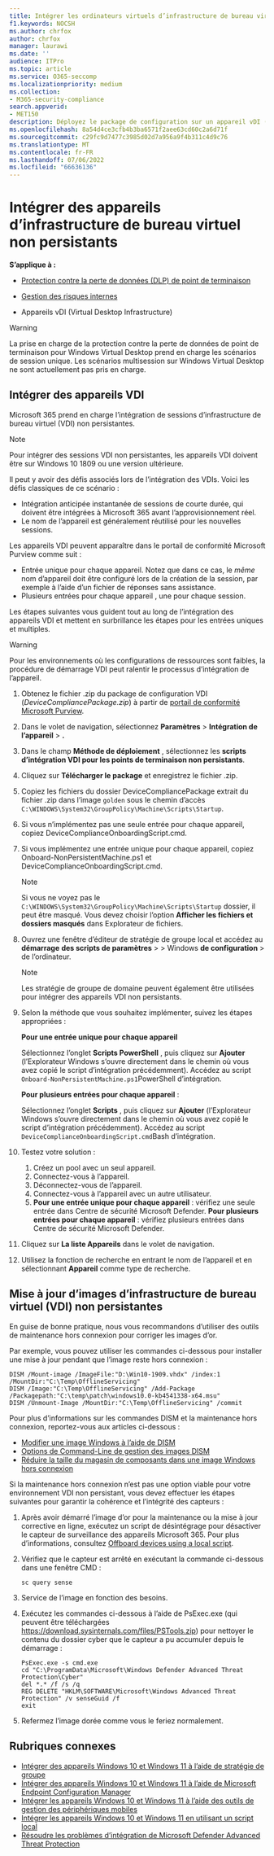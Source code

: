 ```yaml
---
title: Intégrer les ordinateurs virtuels d’infrastructure de bureau virtuel (VDI) non persistants.
f1.keywords: NOCSH
ms.author: chrfox
author: chrfox
manager: laurawi
ms.date: ''
audience: ITPro
ms.topic: article
ms.service: O365-seccomp
ms.localizationpriority: medium
ms.collection:
- M365-security-compliance
search.appverid:
- MET150
description: Déployez le package de configuration sur un appareil vDI (Virtual Desktop Infrastructure) afin qu’il soit intégré au service de protection contre la perte de données de point de terminaison.
ms.openlocfilehash: 8a54d4ce3cfb4b3ba6571f2aee63cd60c2a6d71f
ms.sourcegitcommit: c29fc9d7477c3985d02d7a956a9f4b311c4d9c76
ms.translationtype: MT
ms.contentlocale: fr-FR
ms.lasthandoff: 07/06/2022
ms.locfileid: "66636136"
---
```

# <a name="onboard-non-persistent-virtual-desktop-infrastructure-devices"></a>Intégrer des appareils d’infrastructure de bureau virtuel non persistants

**S’applique à :**

- [Protection contre la perte de données (DLP) de point de terminaison](./endpoint-dlp-learn-about.md)
- [Gestion des risques internes](insider-risk-management.md)

- Appareils vDI (Virtual Desktop Infrastructure)

> [!WARNING]
> La prise en charge de la protection contre la perte de données de point de terminaison pour Windows Virtual Desktop prend en charge les scénarios de session unique. Les scénarios multisession sur Windows Virtual Desktop ne sont actuellement pas pris en charge.

## <a name="onboard-vdi-devices"></a>Intégrer des appareils VDI

Microsoft 365 prend en charge l’intégration de sessions d’infrastructure de bureau virtuel (VDI) non persistantes.

> [!NOTE]
> Pour intégrer des sessions VDI non persistantes, les appareils VDI doivent être sur Windows 10 1809 ou une version ultérieure.

Il peut y avoir des défis associés lors de l’intégration des VDIs. Voici les défis classiques de ce scénario :

- Intégration anticipée instantanée de sessions de courte durée, qui doivent être intégrées à Microsoft 365 avant l’approvisionnement réel.
- Le nom de l’appareil est généralement réutilisé pour les nouvelles sessions.

Les appareils VDI peuvent apparaître dans le portail de conformité Microsoft Purview comme suit :

- Entrée unique pour chaque appareil.
Notez que dans ce cas, le *même* nom d’appareil doit être configuré lors de la création de la session, par exemple à l’aide d’un fichier de réponses sans assistance.
- Plusieurs entrées pour chaque appareil , une pour chaque session.

Les étapes suivantes vous guident tout au long de l’intégration des appareils VDI et mettent en surbrillance les étapes pour les entrées uniques et multiples.

> [!WARNING]
> Pour les environnements où les configurations de ressources sont faibles, la procédure de démarrage VDI peut ralentir le processus d’intégration de l’appareil.

1. Obtenez le fichier .zip du package de configuration VDI (*DeviceCompliancePackage.zip*) à partir de [portail de conformité Microsoft Purview](https://compliance.microsoft.com).

2. Dans le volet de navigation, sélectionnez **Paramètres** > **Intégration de l’appareil** > **.**

3. Dans le champ **Méthode de déploiement** , sélectionnez les **scripts d’intégration VDI pour les points de terminaison non persistants**.

4. Cliquez sur **Télécharger le package** et enregistrez le fichier .zip.

5. Copiez les fichiers du dossier DeviceCompliancePackage extrait du fichier .zip dans l’image `golden` sous le chemin d’accès `C:\WINDOWS\System32\GroupPolicy\Machine\Scripts\Startup`.

6. Si vous n’implémentez pas une seule entrée pour chaque appareil, copiez DeviceComplianceOnboardingScript.cmd.

7. Si vous implémentez une entrée unique pour chaque appareil, copiez Onboard-NonPersistentMachine.ps1 et DeviceComplianceOnboardingScript.cmd.

    > [!NOTE]
    > Si vous ne voyez pas le `C:\WINDOWS\System32\GroupPolicy\Machine\Scripts\Startup` dossier, il peut être masqué. Vous devez choisir l’option **Afficher les fichiers et dossiers masqués** dans Explorateur de fichiers.

8. Ouvrez une fenêtre d’éditeur de stratégie de groupe local et accédez au **démarrage** **des scripts de paramètres** >  >  Windows **de configuration** >  de l’ordinateur.

   > [!NOTE]
   > Les stratégie de groupe de domaine peuvent également être utilisées pour intégrer des appareils VDI non persistants.

9. Selon la méthode que vous souhaitez implémenter, suivez les étapes appropriées :

   **Pour une entrée unique pour chaque appareil**

   Sélectionnez l’onglet **Scripts PowerShell** , puis cliquez sur **Ajouter** (l’Explorateur Windows s’ouvre directement dans le chemin où vous avez copié le script d’intégration précédemment). Accédez au script `Onboard-NonPersistentMachine.ps1`PowerShell d’intégration.

   **Pour plusieurs entrées pour chaque appareil** :

   Sélectionnez l’onglet **Scripts** , puis cliquez sur **Ajouter** (l’Explorateur Windows s’ouvre directement dans le chemin où vous avez copié le script d’intégration précédemment). Accédez au script `DeviceComplianceOnboardingScript.cmd`Bash d’intégration.

10. Testez votre solution :
    1. Créez un pool avec un seul appareil.
    1. Connectez-vous à l’appareil.
    1. Déconnectez-vous de l’appareil.
    1. Connectez-vous à l’appareil avec un autre utilisateur.
    1. **Pour une entrée unique pour chaque appareil** : vérifiez une seule entrée dans Centre de sécurité Microsoft Defender.
       **Pour plusieurs entrées pour chaque appareil** : vérifiez plusieurs entrées dans Centre de sécurité Microsoft Defender.

11. Cliquez sur **La liste Appareils** dans le volet de navigation.

12. Utilisez la fonction de recherche en entrant le nom de l’appareil et en sélectionnant **Appareil** comme type de recherche.

## <a name="updating-non-persistent-virtual-desktop-infrastructure-vdi-images"></a>Mise à jour d’images d’infrastructure de bureau virtuel (VDI) non persistantes

En guise de bonne pratique, nous vous recommandons d’utiliser des outils de maintenance hors connexion pour corriger les images d’or.

Par exemple, vous pouvez utiliser les commandes ci-dessous pour installer une mise à jour pendant que l’image reste hors connexion :

```DOS
DISM /Mount-image /ImageFile:"D:\Win10-1909.vhdx" /index:1 /MountDir:"C:\Temp\OfflineServicing"
DISM /Image:"C:\Temp\OfflineServicing" /Add-Package /Packagepath:"C:\temp\patch\windows10.0-kb4541338-x64.msu"
DISM /Unmount-Image /MountDir:"C:\Temp\OfflineServicing" /commit
```

Pour plus d’informations sur les commandes DISM et la maintenance hors connexion, reportez-vous aux articles ci-dessous :

- [Modifier une image Windows à l’aide de DISM](/windows-hardware/manufacture/desktop/mount-and-modify-a-windows-image-using-dism)
- [Options de Command-Line de gestion des images DISM](/windows-hardware/manufacture/desktop/dism-image-management-command-line-options-s14)
- [Réduire la taille du magasin de composants dans une image Windows hors connexion](/windows-hardware/manufacture/desktop/reduce-the-size-of-the-component-store-in-an-offline-windows-image)

Si la maintenance hors connexion n’est pas une option viable pour votre environnement VDI non persistant, vous devez effectuer les étapes suivantes pour garantir la cohérence et l’intégrité des capteurs :

1. Après avoir démarré l’image d’or pour la maintenance ou la mise à jour corrective en ligne, exécutez un script de désintégrage pour désactiver le capteur de surveillance des appareils Microsoft 365. Pour plus d’informations, consultez [Offboard devices using a local script](device-onboarding-script.md#offboard-devices-using-a-local-script).

2. Vérifiez que le capteur est arrêté en exécutant la commande ci-dessous dans une fenêtre CMD :

   ```DOS
   sc query sense
   ```

3. Service de l’image en fonction des besoins.

4. Exécutez les commandes ci-dessous à l’aide de PsExec.exe (qui peuvent être téléchargées https://download.sysinternals.com/files/PSTools.zip) pour nettoyer le contenu du dossier cyber que le capteur a pu accumuler depuis le démarrage :

    ```DOS
    PsExec.exe -s cmd.exe
    cd "C:\ProgramData\Microsoft\Windows Defender Advanced Threat Protection\Cyber"
    del *.* /f /s /q
    REG DELETE "HKLM\SOFTWARE\Microsoft\Windows Advanced Threat Protection" /v senseGuid /f
    exit
    ```

5. Refermez l’image dorée comme vous le feriez normalement.

## <a name="related-topics"></a>Rubriques connexes

- [Intégrer des appareils Windows 10 et Windows 11 à l’aide de stratégie de groupe](device-onboarding-gp.md)
- [Intégrer des appareils Windows 10 et Windows 11 à l’aide de Microsoft Endpoint Configuration Manager](device-onboarding-sccm.md)
- [Intégrer les appareils Windows 10 et Windows 11 à l’aide des outils de gestion des périphériques mobiles](device-onboarding-mdm.md)
- [Intégrer les appareils Windows 10 et Windows 11 en utilisant un script local](device-onboarding-script.md)
- [Résoudre les problèmes d’intégration de Microsoft Defender Advanced Threat Protection](/windows/security/threat-protection/microsoft-defender-atp/troubleshoot-onboarding)

